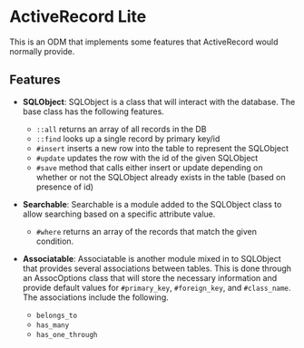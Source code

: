 # ActiveRecord Lite

This is an ODM that implements some features that ActiveRecord would normally
provide.

## Features

* **SQLObject**: SQLObject is a class that will interact with the database. The
base class has the following features.

  * `::all` returns an array of all records in the DB
  * `::find` looks up a single record by primary key/id
  * `#insert` inserts a new row into the table to represent the SQLObject
  * `#update` updates the row with the id of the given SQLObject
  * `#save` method that calls either insert or update depending on whether or
  not the SQLObject already exists in the table (based on presence of id)

* **Searchable**: Searchable is a module added to the SQLObject class to allow
searching based on a specific attribute value.
  * `#where` returns an array of the records that match the given condition.

* **Associatable**: Associatable is another module mixed in to SQLObject that
provides several associations between tables. This is done through an
AssocOptions class that will store the necessary information and provide
default values for `#primary_key`, `#foreign_key`, and  `#class_name`. The
associations include the following.
  * `belongs_to`
  * `has_many`
  * `has_one_through`

